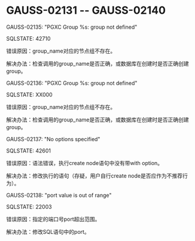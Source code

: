 # GAUSS-02131 -- GAUSS-02140<a name="ZH-CN_TOPIC_0302072990"></a>

GAUSS-02135: "PGXC Group %s: group not defined"

SQLSTATE: 42710

错误原因：group\_name对应的节点组不存在。

解决办法：检查调用的group\_name是否正确，或数据库在创建时是否正确创建group。

GAUSS-02136: "PGXC Group %s: group not defined"

SQLSTATE: XX000

错误原因：group\_name对应的节点组不存在。

解决办法：检查调用的group\_name是否正确，或数据库在创建时是否正确创建group。

GAUSS-02137: "No options specified"

SQLSTATE: 42601

错误原因：语法错误，执行create node语句中没有带with option。

解决办法：修改执行的语句（存疑，用户自行create node是否应作为不推荐行为）。

GAUSS-02138: "port value is out of range"

SQLSTATE: 22003

错误原因：指定的端口号port超出范围。

解决办法：修改SQL语句中的port。
